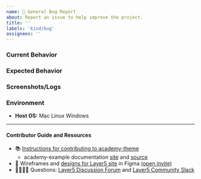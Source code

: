 ```yaml
---
name: 🐛 General Bug Report
about: Report an issue to help improve the project.
title: ''
labels: 'kind/bug'
assignees: ''
---
```

### Current Behavior
<!-- A brief description of the issue. -->

### Expected Behavior
<!-- A brief description of what you expected to happen. -->

### Screenshots/Logs
<!-- Add screenshots, if applicable, to help explain your problem. -->

### Environment

- **Host OS:** Mac Linux Windows

<!-- Optional 
#### To Reproduce
1. Go to '...'
2. Click on '....'
3. Scroll down to '....'
4. See error
-->

---

#### Contributor Guide and Resources

- 📚 [Instructions for contributing to academy-theme](https://github.com/layer5io/academy-theme/blob/master/CONTRIBUTING.md)
  - academy-example documentation [site](https://docs.layer5.io/cloud/academy/) and [source](https://github.com/layer5io/academy-example/)
- 🎨 Wireframes and [designs for Layer5 site](https://www.figma.com/file/5ZwEkSJwUPitURD59YHMEN/Layer5-Designs) in Figma [(open invite)](https://www.figma.com/team_invite/redeem/qJy1c95qirjgWQODApilR9)
- 🙋🏾🙋🏼 Questions: [Layer5 Discussion Forum](https://discuss.layer5.io) and [Layer5 Community Slack](http://slack.layer5.io)
